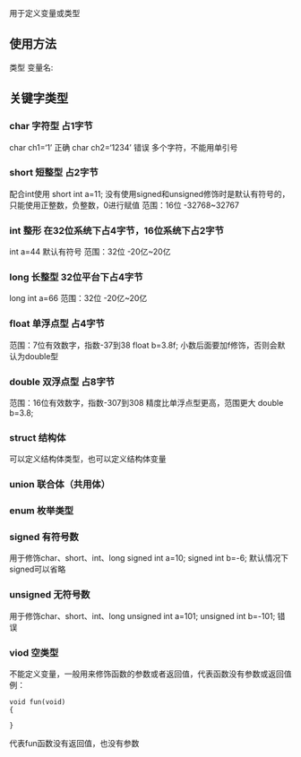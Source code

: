 用于定义变量或类型
## 使用方法
类型 变量名:

## 关键字类型
### char 字符型 占1字节
char ch1=‘1’   正确
char ch2=‘1234’   错误 多个字符，不能用单引号

### short 短整型 占2字节
配合int使用
short int a=11;
没有使用signed和unsigned修饰时是默认有符号的，只能使用正整数，负整数，0进行赋值
范围：16位 -32768~32767

### int 整形 在32位系统下占4字节，16位系统下占2字节
int a=44
默认有符号
范围：32位 -20亿~20亿

### long 长整型 32位平台下占4字节
long int a=66
范围：32位 -20亿~20亿

### float 单浮点型 占4字节
范围：7位有效数字，指数-37到38
float b=3.8f;   小数后面要加f修饰，否则会默认为double型

### double 双浮点型 占8字节
范围：16位有效数字，指数-307到308
精度比单浮点型更高，范围更大
double b=3.8;


### struct 结构体
可以定义结构体类型，也可以定义结构体变量

### union 联合体（共用体）

### enum 枚举类型

### signed 有符号数
用于修饰char、short、int、long
signed int a=10;
signed int b=-6;
默认情况下signed可以省略

### unsigned 无符号数
用于修饰char、short、int、long
unsigned int a=101;
unsigned int b=-101;   错误

### viod 空类型
不能定义变量，一般用来修饰函数的参数或者返回值，代表函数没有参数或返回值
例：
```
void fun(void)
{

}
```
代表fun函数没有返回值，也没有参数